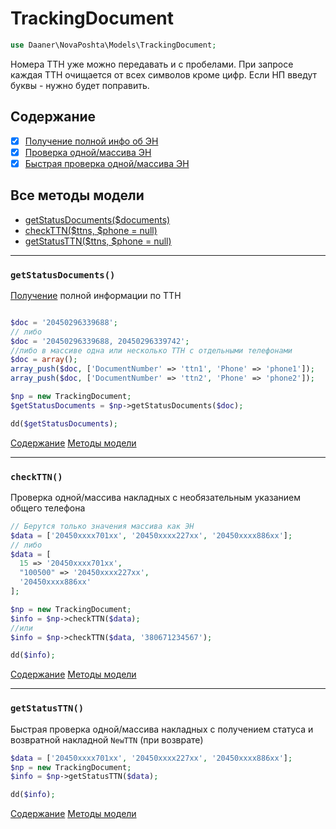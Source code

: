 # TrackingDocument

```php
use Daaner\NovaPoshta\Models\TrackingDocument;
```

Номера ТТН уже можно передавать и с пробелами. При запросе каждая ТТН очищается от всех символов кроме цифр.
Если НП введут буквы - нужно будет поправить.

## Содержание
- [x] [Получение полной инфо об ЭН](TrackingDocument.md#getStatusDocuments)
- [x] [Проверка одной/массива ЭН](TrackingDocument.md#checkTTN)
- [x] [Быстрая проверка одной/массива ЭН](TrackingDocument.md#getStatusTTN)

## Все методы модели
- [getStatusDocuments($documents)](#getStatusDocuments)
- [checkTTN($ttns, $phone = null)](#checkTTN)
- [getStatusTTN($ttns, $phone = null)](#getStatusTTN)

---

### `getStatusDocuments()`
[Получение](https://developers.novaposhta.ua/view/model/a99d2f28-8512-11ec-8ced-005056b2dbe1/method/a9ae7bc9-8512-11ec-8ced-005056b2dbe1) полной информации по ТТН

```php

$doc = '20450296339688';
// либо
$doc = '20450296339688, 20450296339742';
//либо в массиве одна или несколько ТТН с отдельными телефонами
$doc = array();
array_push($doc, ['DocumentNumber' => 'ttn1', 'Phone' => 'phone1']);
array_push($doc, ['DocumentNumber' => 'ttn2', 'Phone' => 'phone2']);

$np = new TrackingDocument;
$getStatusDocuments = $np->getStatusDocuments($doc);

dd($getStatusDocuments);
```
[Содержание](#Содержание) [Методы модели](#Все-методы-модели)
***


### `checkTTN()`
Проверка одной/массива накладных с необязательным указанием общего телефона

```php
// Берутся только значения массива как ЭН
$data = ['20450xxxx701xx', '20450xxxx227xx', '20450xxxx886xx'];
// либо
$data = [
  15 => '20450xxxx701xx',
  "100500" => '20450xxxx227xx',
  '20450xxxx886xx'
];

$np = new TrackingDocument;
$info = $np->checkTTN($data);
//или
$info = $np->checkTTN($data, '380671234567');

dd($info);
```
[Содержание](#Содержание) [Методы модели](#Все-методы-модели)
***


### `getStatusTTN()`
Быстрая проверка одной/массива накладных с получением статуса и возвратной накладной `NewTTN` (при возврате)

```php
$data = ['20450xxxx701xx', '20450xxxx227xx', '20450xxxx886xx'];
$np = new TrackingDocument;
$info = $np->getStatusTTN($data);

dd($info);
```
[Содержание](#Содержание) [Методы модели](#Все-методы-модели)
